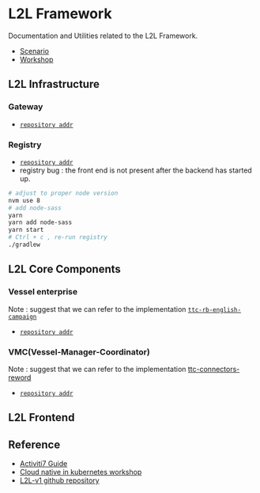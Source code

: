 # L2L Framework
Documentation and Utilities related to the L2L Framework.
- [Scenario](scenario.md)
- [Workshop](workshop.md)

## L2L Infrastructure
### Gateway
- [`repository addr`](https://github.com/i-qiqi/l2l-gateway)

### Registry
- [`repository addr`](https://github.com/i-qiqi/l2l-registry)
- registry bug : the front end is not present after the backend has started up.
```bash
# adjust to proper node version
nvm use 8
# add node-sass
yarn
yarn add node-sass
yarn start
# Ctrl + c , re-run registry
./gradlew
```

## L2L Core Components
### Vessel enterprise
Note : suggest that we can refer to the implementation [`ttc-rb-english-campaign`](https://github.com/Activiti/ttc-rb-english-campaign)
- [`repository addr`](https://github.com/i-qiqi/l2l-vesslel-enterprise)

### VMC(Vessel-Manager-Coordinator)
Note : suggest that we can refer to the implementation [ttc-connectors-reword](https://github.com/Activiti/ttc-connectors-reward)
- [`repository addr`](https://github.com/i-qiqi/l2l-vmc)

## L2L Frontend
## Reference
- [Activiti7 Guide](https://activiti.gitbook.io/activiti-7-developers-guide/components-architecture/activiti-cloud-infrastructure/gateway)
-  [Cloud native in kubernetes workshop](https://github.com/Activiti/ttc-docs/blob/develop/workshop.md)
- [L2L-v1 github repository](https://github.com/sonnyhcl/L2L)
